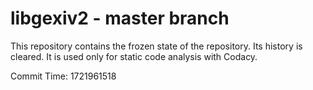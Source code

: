 # libgexiv2 - master branch

This repository contains the frozen state of the repository.
Its history is cleared. It is used only for static code
analysis with Codacy.

Commit Time: 1721961518